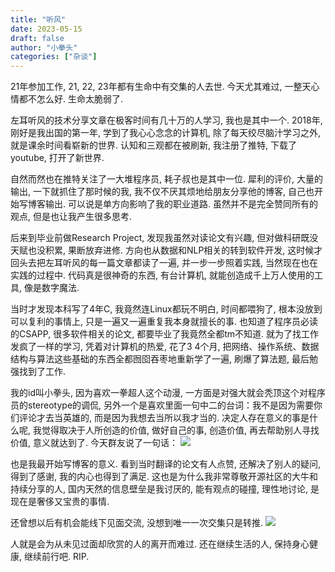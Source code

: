 ```yaml
---
title: "听风"
date: 2023-05-15
draft: false
author: "小拳头"
categories: ["杂谈"]
---
```


21年参加工作, 21, 22, 23年都有生命中有交集的人去世. 今天尤其难过, 一整天心情都不怎么好. 生命太脆弱了. 

左耳听风的技术分享文章在极客时间有几十万的人学习, 我也是其中一个. 2018年, 刚好是我出国的第一年, 学到了我心心念念的计算机, 除了每天绞尽脑汁学习之外, 就是课余时间看崭新的世界. 认知和三观都在被刷新, 我注册了推特, 下载了youtube, 打开了新世界. 

自然而然也在推特关注了一大堆程序员, 耗子叔也是其中一位. 犀利的评价, 大量的输出, 一下就抓住了那时候的我, 我不仅不厌其烦地给朋友分享他的博客, 自己也开始写博客输出. 可以说是单方向影响了我的职业道路. 虽然并不是完全赞同所有的观点, 但是也让我产生很多思考. 

后来到毕业前做Research Project, 发现我虽然对读论文有兴趣, 但对做科研既没天赋也没积累, 果断放弃进修. 方向也从数据和NLP相关的转到软件开发, 这时候才回头去把左耳听风的每一篇文章都读了一遍, 并一步一步照着实践, 当然现在也在实践的过程中. 代码真是很神奇的东西, 有台计算机, 就能创造成千上万人使用的工具, 像是数字魔法. 

当时才发现本科写了4年C, 我竟然连Linux都玩不明白, 时间都喂狗了, 根本没放到可以复利的事情上, 只是一遍又一遍重复我本身就擅长的事. 也知道了程序员必读的CSAPP, 很多软件相关的论文, 都要毕业了我竟然全都tm不知道. 就为了找工作发疯了一样的学习, 凭着对计算机的热爱, 花了3 4个月, 把网络、操作系统、数据结构与算法这些基础的东西全都囫囵吞枣地重新学了一遍, 刷爆了算法题, 最后勉强找到了工作. 

我的id叫小拳头, 因为喜欢一拳超人这个动漫, 一方面是对强大就会秃顶这个对程序员的stereotype的调侃, 另外一个是喜欢里面一句中二的台词：我不是因为需要你们评论才去当英雄的, 而是因为我想去当所以我才当的. 决定人存在意义的事是什么呢, 我觉得取决于人所创造的价值, 做好自己的事, 创造价值, 再去帮助别人寻找价值, 意义就达到了. 今天群友说了一句话：
![](/87_1.png)

也是我最开始写博客的意义. 看到当时翻译的论文有人点赞, 还解决了别人的疑问, 得到了感谢, 我的内心也得到了满足. 这也是为什么我非常尊敬开源社区的大牛和持续分享的人, 国内天然的信息壁垒是我讨厌的, 能有观点的碰撞, 理性地讨论, 是现在是奢侈又宝贵的事情. 

还曾想以后有机会能线下见面交流, 没想到唯一一次交集只是转推. 
![](/88_1.png)

人就是会为从未见过面却欣赏的人的离开而难过. 还在继续生活的人, 保持身心健康, 继续前行吧. RIP. 
